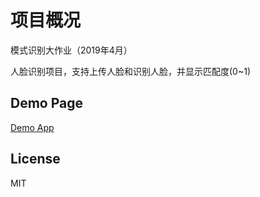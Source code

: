 # 项目概况

模式识别大作业（2019年4月）

人脸识别项目，支持上传人脸和识别人脸，并显示匹配度(0~1)

## Demo Page

[Demo App](https://bingmang.github.io/browser-realtime-face-recognition)

## License

MIT
